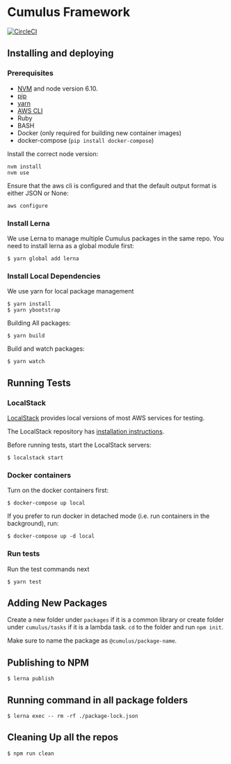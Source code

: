 # Cumulus Framework

[![CircleCI](https://circleci.com/gh/cumulus-nasa/cumulus.svg?style=svg&circle-token=4a16cbbdacb6396c709309ef5ac87479c9dc8bd1)](https://circleci.com/gh/cumulus-nasa/cumulus)

## Installing and deploying

### Prerequisites

* [NVM](https://github.com/creationix/nvm) and node version 6.10.
* [pip](https://pip.pypa.io/en/stable/installing/)
* [yarn](https://yarnpkg.com/en/)
* [AWS CLI](http://docs.aws.amazon.com/cli/latest/userguide/installing.html)
* Ruby
* BASH
* Docker (only required for building new container images)
* docker-compose (`pip install docker-compose`)

Install the correct node version:

```
nvm install
nvm use
```

Ensure that the aws cli is configured and that the default output format is either JSON or None:

```
aws configure
```

### Install Lerna

We use Lerna to manage multiple Cumulus packages in the same repo. You need to install lerna as a global module first:

    $ yarn global add lerna

### Install Local Dependencies

We use yarn for local package management

    $ yarn install
    $ yarn ybootstrap

Building All packages:

    $ yarn build

Build and watch packages:

    $ yarn watch

## Running Tests

### LocalStack

[LocalStack](https://github.com/localstack/localstack) provides local versions of most AWS services for testing.

The LocalStack repository has [installation instructions](https://github.com/localstack/localstack#installing).

Before running tests, start the LocalStack servers:

    $ localstack start

### Docker containers

Turn on the docker containers first:

    $ docker-compose up local

If you prefer to run docker in detached mode (i.e. run containers in the background), run:

    $ docker-compose up -d local

### Run tests

Run the test commands next

    $ yarn test

## Adding New Packages

Create a new folder under `packages` if it is a common library or create folder under `cumulus/tasks` if it is a lambda task. `cd` to the folder and run `npm init`.

Make sure to name the package as `@cumulus/package-name`.

## Publishing to NPM

    $ lerna publish

## Running command in all package folders

    $ lerna exec -- rm -rf ./package-lock.json

## Cleaning Up all the repos

    $ npm run clean

